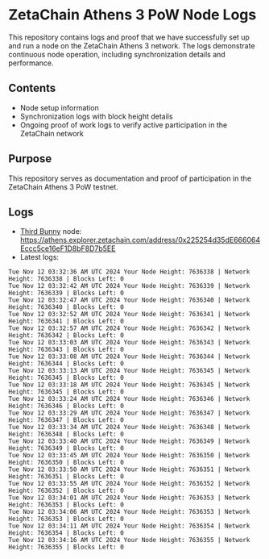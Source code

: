 # ZetaChain Athens 3 PoW Node Logs
This repository contains logs and proof that we have successfully set up and run a node on the ZetaChain Athens 3 network. The logs demonstrate continuous node operation, including synchronization details and performance.

## Contents
- Node setup information
- Synchronization logs with block height details
- Ongoing proof of work logs to verify active participation in the ZetaChain network

## Purpose
This repository serves as documentation and proof of participation in the ZetaChain Athens 3 PoW testnet.

## Logs

- [Third Bunny](https://thirdbunny.xyz/) node: https://athens.explorer.zetachain.com/address/0x225254d35dE666064Eccc5ce16eF1D8bF8D7b5EE
- Latest logs:
```
Tue Nov 12 03:32:36 AM UTC 2024 Your Node Height: 7636338 | Network Height: 7636338 | Blocks Left: 0
Tue Nov 12 03:32:42 AM UTC 2024 Your Node Height: 7636339 | Network Height: 7636339 | Blocks Left: 0
Tue Nov 12 03:32:47 AM UTC 2024 Your Node Height: 7636340 | Network Height: 7636340 | Blocks Left: 0
Tue Nov 12 03:32:52 AM UTC 2024 Your Node Height: 7636341 | Network Height: 7636341 | Blocks Left: 0
Tue Nov 12 03:32:57 AM UTC 2024 Your Node Height: 7636342 | Network Height: 7636342 | Blocks Left: 0
Tue Nov 12 03:33:03 AM UTC 2024 Your Node Height: 7636343 | Network Height: 7636343 | Blocks Left: 0
Tue Nov 12 03:33:08 AM UTC 2024 Your Node Height: 7636344 | Network Height: 7636344 | Blocks Left: 0
Tue Nov 12 03:33:13 AM UTC 2024 Your Node Height: 7636345 | Network Height: 7636345 | Blocks Left: 0
Tue Nov 12 03:33:18 AM UTC 2024 Your Node Height: 7636345 | Network Height: 7636345 | Blocks Left: 0
Tue Nov 12 03:33:24 AM UTC 2024 Your Node Height: 7636346 | Network Height: 7636346 | Blocks Left: 0
Tue Nov 12 03:33:29 AM UTC 2024 Your Node Height: 7636347 | Network Height: 7636347 | Blocks Left: 0
Tue Nov 12 03:33:34 AM UTC 2024 Your Node Height: 7636348 | Network Height: 7636348 | Blocks Left: 0
Tue Nov 12 03:33:40 AM UTC 2024 Your Node Height: 7636349 | Network Height: 7636349 | Blocks Left: 0
Tue Nov 12 03:33:45 AM UTC 2024 Your Node Height: 7636350 | Network Height: 7636350 | Blocks Left: 0
Tue Nov 12 03:33:50 AM UTC 2024 Your Node Height: 7636351 | Network Height: 7636351 | Blocks Left: 0
Tue Nov 12 03:33:55 AM UTC 2024 Your Node Height: 7636352 | Network Height: 7636352 | Blocks Left: 0
Tue Nov 12 03:34:01 AM UTC 2024 Your Node Height: 7636353 | Network Height: 7636353 | Blocks Left: 0
Tue Nov 12 03:34:06 AM UTC 2024 Your Node Height: 7636353 | Network Height: 7636353 | Blocks Left: 0
Tue Nov 12 03:34:11 AM UTC 2024 Your Node Height: 7636354 | Network Height: 7636354 | Blocks Left: 0
Tue Nov 12 03:34:16 AM UTC 2024 Your Node Height: 7636355 | Network Height: 7636355 | Blocks Left: 0
```
